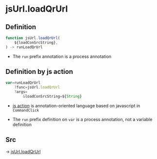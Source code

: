 # jsUrl.loadQrUrl

## Definition

```js.js
function jsUrl.loadQrUrl(
	${loadConSrcString},
) -> runLoadQrUrl
```

- The `run` prefix annotation is a process annotation
## Definition by js action

```js.js
var=runLoadQrUrl
	?func=jsUrl.loadQrUrl
	?args=
		&loadConSrcString=${String}
```

- [js action](#) is annotation-oriented language based on javascript in `CommandClick`

- The `run` prefix definition on `var` is a process annotation, not a variable definition

## Src

-> [jsUrl.loadQrUrl](https://github.com/puutaro/CommandClick/blob/master/app/src/main/java/com/puutaro/commandclick/fragment_lib/terminal_fragment/js_interface/JsUrl.kt#L88)


